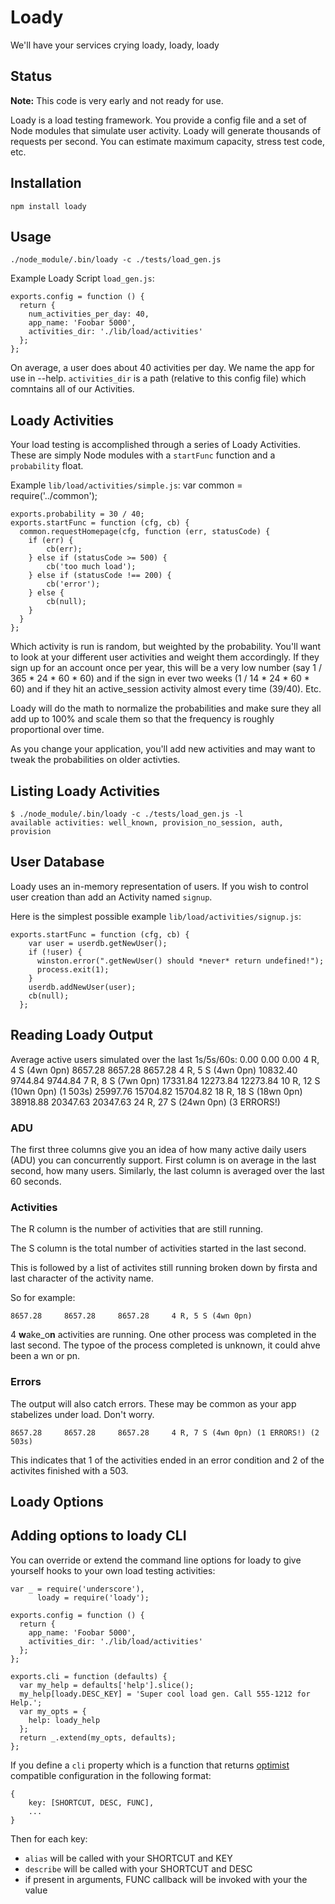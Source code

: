 Loady
=====

We'll have your services crying loady, loady, loady

Status
------

**Note:** This code is very early and not ready for use.

Loady is a load testing framework. You provide a config file and a set of
Node modules that simulate user activity. Loady will generate thousands of
requests per second. You can estimate maximum capacity, stress test code, etc.

Installation
------------

    npm install loady

Usage
-----

    ./node_module/.bin/loady -c ./tests/load_gen.js

Example Loady Script ``load_gen.js``:

    exports.config = function () {
      return {
        num_activities_per_day: 40,
        app_name: 'Foobar 5000',
        activities_dir: './lib/load/activities'
      };
    };

On average, a user does about 40 activities per day. We name the app for use
in --help. ``activities_dir`` is a path (relative to this config file) which
comntains all of our Activities.

Loady Activities
----------------

Your load testing is accomplished through a series of Loady Activities.
These are simply Node modules with a ``startFunc`` function and a
``probability`` float.

Example ``lib/load/activities/simple.js``:
    var common = require('../common');

    exports.probability = 30 / 40;
    exports.startFunc = function (cfg, cb) {
      common.requestHomepage(cfg, function (err, statusCode) {
        if (err) {
            cb(err);
        } else if (statusCode >= 500) {
            cb('too much load');
        } else if (statusCode !== 200) {
            cb('error');
        } else {
            cb(null);
        }
      }
    };

Which activity is run is random, but weighted by the probability. You'll
want to look at your different user activities and weight them accordingly. If
they sign up for an account once per year, this will be a very low number
(say 1 / 365 * 24 * 60 * 60) and if the sign in ever two weeks
(1 / 14 * 24 * 60 * 60) and if they hit an active_session activity almost
every time (39/40). Etc.

Loady will do the math to normalize the probabilities and make sure they all
add up to 100% and
scale them so that the frequency is roughly proportional over time.

As you change your application, you'll add new activities and may want to
tweak the probabilities on older activties.

Listing Loady Activities
------------------------

    $ ./node_module/.bin/loady -c ./tests/load_gen.js -l
    available activities: well_known, provision_no_session, auth, provision


User Database
-------------

Loady uses an in-memory representation of users. If you wish to control user
creation than add an Activity named ``signup``.

Here is the simplest possible example ``lib/load/activities/signup.js``:

    exports.startFunc = function (cfg, cb) {
        var user = userdb.getNewUser();
        if (!user) {
          winston.error(".getNewUser() should *never* return undefined!");
          process.exit(1);
        }
        userdb.addNewUser(user);
        cb(null);
      };

Reading Loady Output
--------------------

Average active users simulated over the last 1s/5s/60s:
    0.00    0.00    0.00    4 R, 4 S (4wn 0pn)
    8657.28     8657.28     8657.28     4 R, 5 S (4wn 0pn)
    10832.40    9744.84     9744.84     7 R, 8 S (7wn 0pn)
    17331.84    12273.84    12273.84    10 R, 12 S (10wn 0pn) (1 503s)
    25997.76    15704.82    15704.82    18 R, 18 S (18wn 0pn)
    38918.88    20347.63    20347.63    24 R, 27 S (24wn 0pn) (3 ERRORS!)

### ADU

The first three columns give you an idea of how many active daily users (ADU)
you can concurrently support. First column is on average in the last second,
how many users.
Similarly, the last column is averaged over the last 60 seconds.

### Activities

The R column is the number of activities that are still running.

The S column is the total number of activities started in the last second.

This is followed by a list of activites still running broken down by firsta
and last character of the activity name.

So for example:

    8657.28     8657.28     8657.28     4 R, 5 S (4wn 0pn)

4 **w**ake_o**n** activities are running. One other process was completed in
the last second. The typoe of the process completed is unknown, it could ahve
been a wn or pn.

### Errors

The output will also catch errors. These may be common as your app stabelizes
under load. Don't worry.

    8657.28     8657.28     8657.28     4 R, 7 S (4wn 0pn) (1 ERRORS!) (2 503s)

This indicates that 1 of the activities ended in an error condition and
2 of the activites finished with a 503.

Loady Options
-------------

Adding options to loady CLI
---------------------------

You can override or extend the command line options for loady to give yourself
hooks to your own load testing activities:


    var _ = require('underscore'),
          loady = require('loady');

    exports.config = function () {
      return {
        app_name: 'Foobar 5000',
        activities_dir: './lib/load/activities'
      };
    };

    exports.cli = function (defaults) {
      var my_help = defaults['help'].slice();
      my_help[loady.DESC_KEY] = 'Super cool load gen. Call 555-1212 for Help.';
      var my_opts = {
        help: loady_help
      };
      return _.extend(my_opts, defaults);
    };

If you define a ``cli`` property which is a function that returns
[optimist](https://github.com/substack/node-optimist) compatible configuration
in the following format:

    {
        key: [SHORTCUT, DESC, FUNC],
        ...
    }

Then for each key:

* ``alias`` will be called with your SHORTCUT and KEY
* ``describe`` will be called with your SHORTCUT and DESC
* if present in arguments, FUNC callback will be invoked with your the value